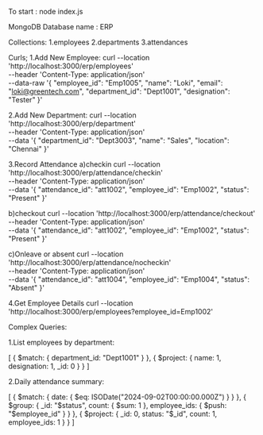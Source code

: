To start : node index.js

MongoDB Database name : ERP

Collections:
1.employees
2.departments
3.attendances

Curls;
1.Add New Employee:
curl --location 'http://localhost:3000/erp/employees' \
--header 'Content-Type: application/json' \
--data-raw '{
    "employee_id": "Emp1005",
    "name": "Loki",
    "email": "loki@greentech.com",
    "department_id": "Dept1001",
    "designation": "Tester"
}'

2.Add New Department:
curl --location 'http://localhost:3000/erp/department' \
--header 'Content-Type: application/json' \
--data '{
    "department_id": "Dept3003",
    "name": "Sales",
    "location": "Chennai"
}'

3.Record Attendance
a)checkin
curl --location 'http://localhost:3000/erp/attendance/checkin' \
--header 'Content-Type: application/json' \
--data '{
    "attendance_id": "att1002",
    "employee_id": "Emp1002",
    "status": "Present"
}'

b)checkout
curl --location 'http://localhost:3000/erp/attendance/checkout' \
--header 'Content-Type: application/json' \
--data '{
    "attendance_id": "att1002",
    "employee_id": "Emp1002",
    "status": "Present"
}'

c)Onleave or absent
curl --location 'http://localhost:3000/erp/attendance/nocheckin' \
--header 'Content-Type: application/json' \
--data '{
    "attendance_id": "att1004",
    "employee_id": "Emp1004",
    "status": "Absent"
}'

4.Get Employee Details
curl --location 'http://localhost:3000/erp/employees?employee_id=Emp1002'

Complex Queries:

1.List employees by department:

[
  {
    $match: {
      department_id: "Dept1001"
    }
  },
  {
    $project: {
      name: 1,
      designation: 1,
      _id: 0
    }
  }
]

2.Daily attendance summary:

[
  {
    $match: {
      date: {
        $eq: ISODate("2024-09-02T00:00:00.000Z")
      }
    }
  },
  {
    $group: {
      _id: "$status",
      count: {
        $sum: 1
      },
      employee_ids: {
        $push: "$employee_id"
      }
    }
  },
  {
    $project: {
      _id: 0,
      status: "$_id",
      count: 1,
      employee_ids: 1
    }
  }
]
